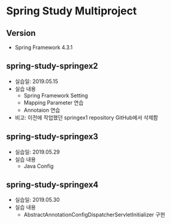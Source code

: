 # Spring Study Multiproject

## Version
- Spring Framework 4.3.1

## spring-study-springex2
- 실습일: 2019.05.15
- 실습 내용
    - Spring Framework Setting
    - Mapping Parameter 연습
    - Annotaion 연습
- 비고: 이전에 작업했던 springex1 repository GitHub에서 삭제함

## spring-study-springex3
- 실습일: 2019.05.29
- 실습 내용
    - Java Config

## spring-study-springex4
- 실습일: 2019.05.30
- 실습 내용
    - AbstractAnnotationConfigDispatcherServletInitializer 구현